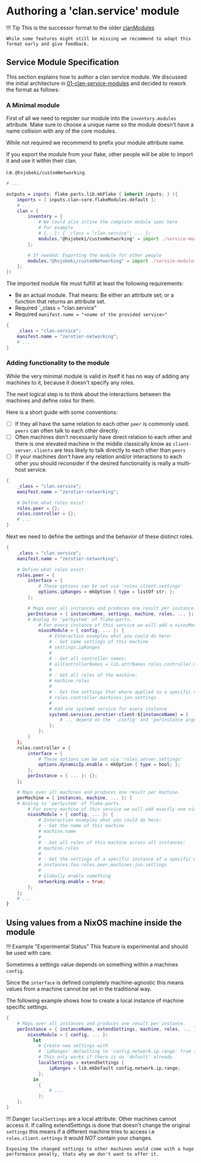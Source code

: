 # Authoring a 'clan.service' module

!!! Tip
    This is the successor format to the older [clanModules](../legacyModules/index.md)

    While some features might still be missing we recommend to adapt this format early and give feedback.

## Service Module Specification

This section explains how to author a clan service module.
We discussed the initial architecture in [01-clan-service-modules](https://git.clan.lol/clan/clan-core/src/branch/main/decisions/01-ClanModules.md) and decided to rework the format as follows:

### A Minimal module

First of all we need to register our module into the `inventory.modules` attribute. Make sure to choose a unique name so the module doesn't have a name collision with any of the core modules.

While not required we recommend to prefix your module attribute name.

If you export the module from your flake, other people will be able to import it and use it within their clan.

i.e. `@hsjobeki/customNetworking`

```nix title=flake.nix
# ...

outputs = inputs: flake-parts.lib.mkFlake { inherit inputs; } ({
    imports = [ inputs.clan-core.flakeModules.default ];
    # ...
    clan = {
        inventory = {
            # We could also inline the complete module spec here
            # For example
            # {...}: { _class = "clan.service"; ... };
            modules."@hsjobeki/customNetworking" = import ./service-modules/networking.nix;
        };

        # If needed: Exporting the module for other people
        modules."@hsjobeki/customNetworking" = import ./service-modules/networking.nix;
    };
})
```

The imported module file must fulfill at least the following requirements:

- Be an actual module. That means: Be either an attribute set; or a function that returns an attribute set.
- Required `_class = "clan.service"
- Required `manifest.name = "<name of the provided service>"`

```nix title="/service-modules/networking.nix"
{
    _class = "clan.service";
    manifest.name = "zerotier-networking";
    # ...
}
```

### Adding functionality to the module

While the very minimal module is valid in itself it has no way of adding any machines to it, because it doesn't specify any roles.

The next logical step is to think about the interactions between the machines and define *roles* for them.

Here is a short guide with some conventions:

- [ ] If they all have the same relation to each other `peer` is commonly used. `peers` can often talk to each other directly.
- [ ] Often machines don't necessarily have direct relation to each other and there is one elevated machine in the middle classically know as `client-server`. `clients` are less likely to talk directly to each other than `peers`
- [ ] If your machines don't have any relation and/or interactions to each other you should reconsider if the desired functionality is really a multi-host service.

```nix title="/service-modules/networking.nix"
{
    _class = "clan.service";
    manifest.name = "zerotier-networking";

    # Define what roles exist
    roles.peer = {};
    roles.controller = {};
    # ...
}
```

Next we need to define the settings and the behavior of these distinct roles.

```nix title="/service-modules/networking.nix"
{
    _class = "clan.service";
    manifest.name = "zerotier-networking";

    # Define what roles exist
    roles.peer = {
        interface = {
            # These options can be set via 'roles.client.settings'
            options.ipRanges = mkOption { type = listOf str; };
        };

        # Maps over all instances and produces one result per instance.
        perInstance = { instanceName, settings, machine, roles, ... }: {
        # Analog to 'perSystem' of flake-parts.
            # For every instance of this service we will add a nixosModule to a client-machine
            nixosModule = { config, ... }: {
                # Interaction examples what you could do here:
                # - Get some settings of this machine
                # settings.ipRanges
                #
                # - Get all controller names:
                # allControllerNames = lib.attrNames roles.controller.machines
                #
                # - Get all roles of the machine:
                # machine.roles
                #
                # - Get the settings that where applied to a specific controller machine:
                # roles.controller.machines.jon.settings
                #
                # Add one systemd service for every instance
                systemd.services.zerotier-client-${instanceName} = {
                    # ... depend on the '.config' and 'perInstance arguments'
                };
            };
        }
    };
    roles.controller = {
        interface = {
            # These options can be set via 'roles.server.settings'
            options.dynamicIp.enable = mkOption { type = bool; };
        };
        perInstance = { ... }: {};
    };

    # Maps over all machines and produces one result per machine.
    perMachine = { instances, machine, ... }: {
    # Analog to 'perSystem' of flake-parts.
        # For every machine of this service we will add exactly one nixosModule to a machine
        nixosModule = { config, ... }: {
            # Interaction examples what you could do here:
            # - Get the name of this machine
            # machine.name
            #
            # - Get all roles of this machine across all instances:
            # machine.roles
            #
            # - Get the settings of a specific instance of a specific machine
            # instances.foo.roles.peer.machines.jon.settings
            #
            # Globally enable something
            networking.enable = true;
        };
    };
    # ...
}
```

## Using values from a NixOS machine inside the module

!!! Example "Experimental Status"
    This feature is experimental and should be used with care.

Sometimes a settings value depends on something within a machines `config`.

Since the `interface` is defined completely machine-agnostic this means values from a machine cannot be set in the traditional way.

The following example shows how to create a local instance of machine specific settings.

```nix title="someservice.nix"
{
    # Maps over all instances and produces one result per instance.
    perInstance = { instanceName, extendSettings, machine, roles, ... }: {
        nixosModule = { config, ... }:
          let
            # Create new settings with
            # 'ipRanges' defaulting to 'config.network.ip.range' from this machine
            # This only works if there is no 'default' already.
            localSettings = extendSettings {
                ipRanges = lib.mkDefault config.network.ip.range;
            };
          in
            {
                # ...
            };
    };
}
```

!!! Danger
    `localSettings` are a local attribute. Other machines cannot access it.
    If calling extendSettings is done that doesn't change the original `settings` this means if a different machine tries to access i.e `roles.client.settings` it would *NOT* contain your changes.

    Exposing the changed settings to other machines would come with a huge performance penalty, thats why we don't want to offer it.
